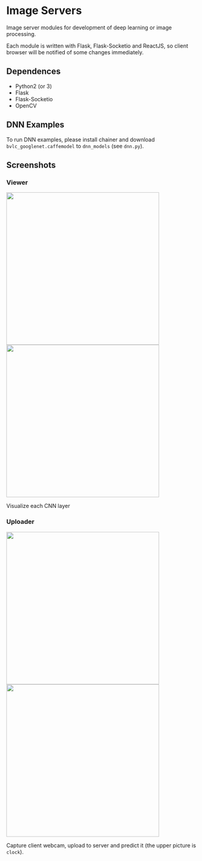 # Image Servers #
Image server modules for development of deep learning or image processing.

Each module is written with Flask, Flask-Socketio and ReactJS,
so client browser will be notified of some changes immediately.

## Dependences ##
* Python2 (or 3)
* Flask
* Flask-Socketio
* OpenCV

## DNN Examples ##
To run DNN examples, please install chainer and
download `bvlc_googlenet.caffemodel` to `dnn_models` (see `dnn.py`).

## Screenshots ##
### Viewer ###
<img src="https://raw.githubusercontent.com/takiyu/image_servers/master/screenshots/viewer1.png" width="400px">
<img src="https://raw.githubusercontent.com/takiyu/image_servers/master/screenshots/viewer2.png" width="400px">

Visualize each CNN layer

### Uploader ###
<img src="https://raw.githubusercontent.com/takiyu/image_servers/master/screenshots/uploader1.png" width="400px">
<img src="https://raw.githubusercontent.com/takiyu/image_servers/master/screenshots/uploader2.png" width="400px">

Capture client webcam, upload to server and predict it (the upper picture is `clock`).

